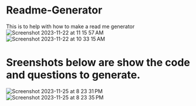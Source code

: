 # Readme-Generator
This is to help with how to make a read me generator
![Screenshot 2023-11-22 at 11 15 57 AM](https://github.com/Glidingdiplomat/Readme-Generator/assets/134241357/72a502be-f734-48a3-acb1-a29f0c5ad914)
![Screenshot 2023-11-22 at 10 33 15 AM](https://github.com/Glidingdiplomat/Readme-Generator/assets/134241357/c66a3774-d0e2-4e90-99b3-3229a37ba078)
# Sreenshots below are show the code and questions to generate.
![Screenshot 2023-11-25 at 8 23 31 PM](https://github.com/Glidingdiplomat/Readme-Generator/assets/134241357/727db7d3-5bff-418e-ac9b-c78c62a565a3)
![Screenshot 2023-11-25 at 8 23 35 PM](https://github.com/Glidingdiplomat/Readme-Generator/assets/134241357/97170f52-c4a5-4a3f-8c56-8d2d3c64c3ab)
